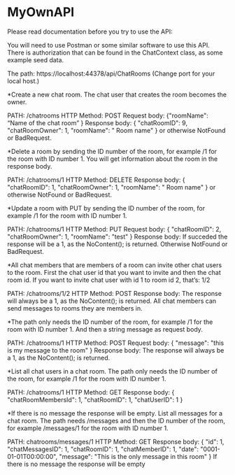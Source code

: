 # MyOwnAPI

Please read documentation before you try to use the API:

You will need to use Postman or some similar software to use this API. There is
authorization that can be found in the ChatContext class, as some example seed
data.

The path: https://localhost:44378/api/ChatRooms (Change port for your local
host.)


*Create a new chat room. The chat user that creates the room becomes the owner.

PATH: /chatrooms
HTTP Method: POST
Request body: {"roomName": “Name of the chat room” }
Response body: { "chatRoomID": 9, "chatRoomOwner": 1, "roomName": " Room name" }
or otherwise NotFound or BadRequest.


*Delete a room by sending the ID number of the room, for example /1 for the room with
ID number 1. You will get information about the room in the response body.

PATH: /chatrooms/1
HTTP Method: DELETE
Response body: { "chatRoomID": 1, "chatRoomOwner": 1, "roomName": " Room name" }
or otherwise NotFound or BadRequest.


*Update a room with PUT by sending the ID number of the room, for example /1 for the
room with ID number 1.

PATH: /chatrooms/1
HTTP Method: PUT
Request body: { "chatRoomID": 2, "chatRoomOwner": 1, "roomName": "test" }
Response body: If succeded the response will be a 1, as the NoContent(); is returned.
Otherwise NotFound or BadRequest.


*All chat members that are members of a room can invite other chat users to the
room. First the chat user id that you want to invite and then the chat room id. If you want
to invite chat user with id 1 to room id 2, that’s: 1/2

PATH: /chatrooms/1/2
HTTP Method: POST
Response body: The response will always be a 1, as the NoContent(); is returned.
All chat members can send messages to rooms they are members in.


*The path only needs the ID number of the room, for example /1 for the room with ID
number 1. And then a string message as request body.

PATH: /chatrooms/1
HTTP Method: POST
Request body: { "message": "this is my message to the room" }
Response body: The response will always be a 1, as the NoContent(); is returned.


*List all chat users in a chat room.
The path only needs the ID number of the room, for example /1 for the room with ID
number 1.

PATH: /chatrooms/1
HTTP Method: GET
Response body: { "chatRoomMembersId": 1, "chatRoomID": 1, "chatUserID": 1 }


*If there is no message the response will be empty.
List all messages for a chat room.
The path needs /messages and then the ID number of the room, for example
/messages/1 for the room with ID number 1.

PATH: chatrooms/messages/1
HTTP Method: GET
Response body: { "id": 1, "chatMessagesID": 1, "chatRoomID": 1, "chatMemberID": 1,
"date": "0001-01-01T00:00:00", "message": "This is the only message in this room" }
If there is no message the response will be empty
